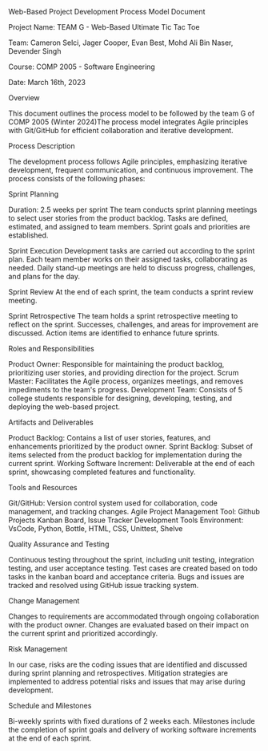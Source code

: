 Web-Based Project Development Process Model Document

Project Name:  TEAM G - Web-Based Ultimate Tic Tac Toe

Team:  Cameron Selci, Jager Cooper, Evan Best, Mohd Ali Bin Naser, Devender Singh

Course:  COMP 2005 - Software Engineering

Date: March 16th, 2023

Overview

This document outlines the process model to be followed by the team G of COMP 2005 (Winter 2024)The process model integrates Agile principles with Git/GitHub for efficient collaboration and iterative development.

Process Description

The development process follows Agile principles, emphasizing iterative development, frequent communication, and continuous improvement. The process consists of the following phases:

Sprint Planning

Duration: 2.5 weeks per sprint
The team conducts sprint planning meetings to select user stories from the product backlog.
Tasks are defined, estimated, and assigned to team members.
Sprint goals and priorities are established.

Sprint Execution
Development tasks are carried out according to the sprint plan.
Each team member works on their assigned tasks, collaborating as needed.
Daily stand-up meetings are held to discuss progress, challenges, and plans for the day.

Sprint Review
At the end of each sprint, the team conducts a sprint review meeting.

Sprint Retrospective
The team holds a sprint retrospective meeting to reflect on the sprint.
Successes, challenges, and areas for improvement are discussed.
Action items are identified to enhance future sprints.

Roles and Responsibilities

Product Owner: Responsible for maintaining the product backlog, prioritizing user stories, and providing direction for the project.
Scrum Master: Facilitates the Agile process, organizes meetings, and removes impediments to the team's progress.
Development Team: Consists of 5 college students responsible for designing, developing, testing, and deploying the web-based project.

Artifacts and Deliverables

Product Backlog: Contains a list of user stories, features, and enhancements prioritized by the product owner.
Sprint Backlog: Subset of items selected from the product backlog for implementation during the current sprint.
Working Software Increment: Deliverable at the end of each sprint, showcasing completed features and functionality.

Tools and Resources

Git/GitHub: Version control system used for collaboration, code management, and tracking changes.
Agile Project Management Tool: Github Projects Kanban Board, Issue Tracker
Development Tools Environment: VsCode, Python, Bottle, HTML, CSS, Unittest, Shelve

Quality Assurance and Testing

Continuous testing throughout the sprint, including unit testing, integration testing, and user acceptance testing.
Test cases are created based on todo tasks in the kanban board and acceptance criteria.
Bugs and issues are tracked and resolved using GitHub issue tracking system.

Change Management

Changes to requirements are accommodated through ongoing collaboration with the product owner.
Changes are evaluated based on their impact on the current sprint and prioritized accordingly.

Risk Management

In our case, risks are the coding issues that are identified and discussed during sprint planning and retrospectives.
Mitigation strategies are implemented to address potential risks and issues that may arise during development.

Schedule and Milestones

Bi-weekly sprints with fixed durations of 2 weeks each.
Milestones include the completion of sprint goals and delivery of working software increments at the end of each sprint.